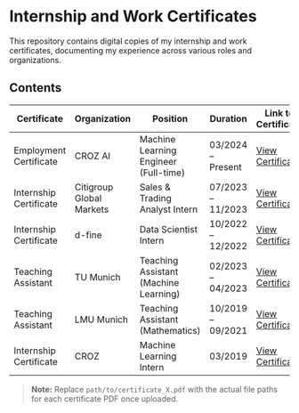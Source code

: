 # Internship and Work Certificates

This repository contains digital copies of my internship and work certificates, documenting my experience across various roles and organizations.

## Contents

| Certificate               | Organization                  | Position                               | Duration              | Link to Certificate |
|---------------------------|-------------------------------|----------------------------------------|------------------------|---------------------|
| Employment Certificate    | CROZ AI                       | Machine Learning Engineer (Full-time)  | 03/2024 – Present      | [View Certificate](croz/certificate_croz_ai.pdf) |
| Internship Certificate    | Citigroup Global Markets      | Sales & Trading Analyst Intern         | 07/2023 – 11/2023     | [View Certificate](citi/certificate_citi.pdf) |
| Internship Certificate    | d-fine                        | Data Scientist Intern                  | 10/2022 – 12/2022     | [View Certificate](dfine/certificate_dfine.pdf) |
| Teaching Assistant        | TU Munich                     | Teaching Assistant (Machine Learning)  | 02/2023 – 04/2023     | [View Certificate](tum/certificate_tum.pdf) |
| Teaching Assistant        | LMU Munich                    | Teaching Assistant (Mathematics)       | 10/2019 – 09/2021     | [View Certificate](lmu/certificate_lmu.pdf) |
| Internship Certificate    | CROZ                          | Machine Learning Intern                | 03/2019               | [View Certificate](croz/certificate_croz.pdf) |

> **Note:** Replace `path/to/certificate_X.pdf` with the actual file paths for each certificate PDF once uploaded.
